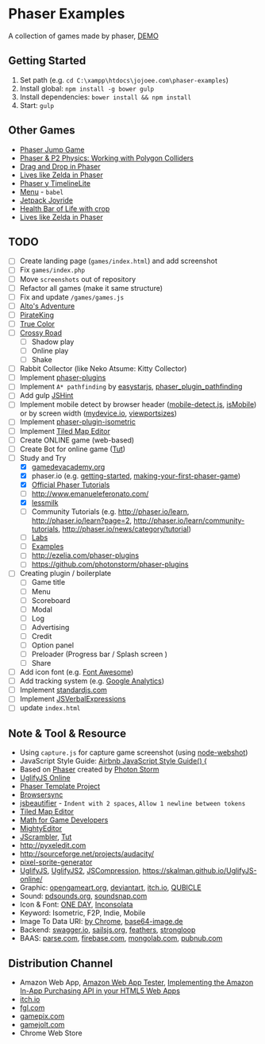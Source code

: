 # Phaser Examples
A collection of games made by phaser, [DEMO](http://jojoee.github.io/phaser-examples/games/)

## Getting Started
1. Set path (e.g. `cd C:\xampp\htdocs\jojoee.com\phaser-examples`)
2. Install global: `npm install -g bower gulp`
3. Install dependencies: `bower install && npm install`
4. Start: `gulp`

## Other Games
- [Phaser Jump Game](http://codepen.io/jackrugile/pen/fqHtn)
- [Phaser & P2 Physics: Working with Polygon Colliders](http://codepen.io/codevinsky/pen/JAoHa)
- [Drag and Drop in Phaser](http://codepen.io/jdnichollsc/pen/WbZgwM)
- [Lives like Zelda in Phaser](http://codepen.io/jdnichollsc/pen/NPJmRq)
- [Phaser y TimelineLite](http://codepen.io/jdnichollsc/pen/ZYeWEr)
- [Menu](http://codepen.io/john-cheesman/pen/Gpzzbr) - `babel`
- [Jetpack Joyride](http://zenva-runner.herokuapp.com/)
- [Health Bar of Life with crop](http://codepen.io/jdnichollsc/pen/oXXRMz)
- [Lives like Zelda in Phaser](http://codepen.io/jdnichollsc/pen/NPJmRq)

## TODO
- [ ] Create landing page (`games/index.html`) and add screenshot
- [ ] Fix `games/index.php`
- [ ] Move `screenshots` out of repository
- [ ] Refactor all games (make it same structure)
- [ ] Fix and update `/games/games.js`
- [ ] [Alto's Adventure](http://altosadventure.com/)
- [ ] [PirateKing](https://www.facebook.com/CashKingPirates/)
- [ ] [True Color](https://play.google.com/store/apps/details?id=com.Tenminutes.TrueColor)
- [ ] [Crossy Road](https://play.google.com/store/apps/details?id=com.yodo1.crossyroad)
  - [ ] Shadow play
  - [ ] Online play
  - [ ] Shake
- [ ] Rabbit Collector (like Neko Atsume: Kitty Collector)
- [ ] Implement [phaser-plugins](https://github.com/photonstorm/phaser-plugins)
- [ ] Implement `A* pathfinding` by [easystarjs](https://github.com/prettymuchbryce/easystarjs), [phaser_plugin_pathfinding](https://github.com/appsbu-de/phaser_plugin_pathfinding)
- [ ] Add gulp [JSHint](http://jshint.com/)
- [ ] Implement mobile detect by browser header ([mobile-detect.js](https://github.com/hgoebl/mobile-detect.js), [isMobile](https://github.com/kaimallea/isMobile)) or by screen width ([mydevice.io](http://mydevice.io/devices/), [viewportsizes](http://viewportsizes.com/))
- [ ] Implement [phaser-plugin-isometric](http://www.rotates.org/phaser/iso/)
- [ ] Implement [Tiled Map Editor](http://www.mapeditor.org/)
- [ ] Create ONLINE game (web-based)
- [ ] Create Bot for online game ([Tut](http://www.loskutoff.com/blog/writing-a-bot-for-online-browser-game-with-phantomjs))
- [ ] Study and Try
  - [x] [gamedevacademy.org](https://gamedevacademy.org/category/tutorials/)
  - [x] phaser.io (e.g. [getting-started](http://phaser.io/tutorials/getting-started), [making-your-first-phaser-game](http://phaser.io/tutorials/making-your-first-phaser-game))
  - [x] [Official Phaser Tutorials](http://phaser.io/learn/official-tutorials)
  - [ ] http://www.emanueleferonato.com/
  - [x] [lessmilk](http://www.lessmilk.com/phaser-tutorial/)
  - [ ] Community Tutorials (e.g. http://phaser.io/learn, http://phaser.io/learn?page=2, http://phaser.io/learn/community-tutorials, http://phaser.io/news/category/tutorial)
  - [ ] [Labs](http://phaser.io/labs)
  - [ ] [Examples](http://phaser.io/examples)
  - [ ] http://ezelia.com/phaser-plugins
  - [ ] https://github.com/photonstorm/phaser-plugins
- [ ] Creating plugin / boilerplate
  - [ ] Game title
  - [ ] Menu
  - [ ] Scoreboard
  - [ ] Modal
  - [ ] Log
  - [ ] Advertising
  - [ ] Credit
  - [ ] Option panel
  - [ ] Preloader (Progress bar / Splash screen )
  - [ ] Share
- [ ] Add icon font (e.g. [Font Awesome](https://fortawesome.github.io/Font-Awesome/))
- [ ] Add tracking system (e.g. [Google Analytics](http://www.google.com/analytics/))
- [ ] Implement [standardjs.com](https://github.com/feross/standard)
- [ ] Implement [JSVerbalExpressions](https://github.com/VerbalExpressions/JSVerbalExpressions)
- [ ] update `index.html`

## Note & Tool & Resource
- Using `capture.js` for capture game screenshot (using [node-webshot](https://github.com/brenden/node-webshot))
- JavaScript Style Guide: [Airbnb JavaScript Style Guide() {](https://github.com/airbnb/javascript)
- Based on [Phaser](http://phaser.io/) created by [Photon Storm](http://www.photonstorm.com/)
- [UglifyJS Online](https://skalman.github.io/UglifyJS-online/)
- [Phaser Template Project](https://github.com/gamecook/phaser-project-template)
- [Browsersync](https://www.browsersync.io/docs/options/)
- [jsbeautifier](http://jsbeautifier.org/) - `Indent with 2 spaces`, `Allow 1 newline between tokens`
- [Tiled Map Editor](http://www.mapeditor.org/)
- [Math for Game Developers](https://www.youtube.com/playlist?list=PLW3Zl3wyJwWOpdhYedlD-yCB7WQoHf-My)
- [MightyEditor](http://mightyfingers.com/)
- [JScrambler](https://jscrambler.com/en/), [Tut](http://www.emanueleferonato.com/2014/10/01/phaser-jscrambler-awesome-games-with-awesome-protection/)
- http://pyxeledit.com
- http://sourceforge.net/projects/audacity/
- [pixel-sprite-generator](https://github.com/zfedoran/pixel-sprite-generator)
- [UglifyJS](http://marijnhaverbeke.nl//uglifyjs), [UglifyJS2](http://lisperator.net/uglifyjs/), [JSCompression](http://jscompress.com/), https://skalman.github.io/UglifyJS-online/
- Graphic: [opengameart.org](http://opengameart.org/), [deviantart](http://www.deviantart.com/), [itch.io](http://itch.io/game-assets/free/tag-pixel-art), [QUBICLE](http://minddesk.com/)
- Sound: [pdsounds.org](http://www.pdsounds.org/), [soundsnap.com](http://www.soundsnap.com/faq)
- Icon & Font: [ONE DAY](https://www.behance.net/gallery/23792563/ONE-DAY-Free-Font), [Inconsolata](https://www.google.com/fonts/specimen/Inconsolata)
- Keyword: Isometric, F2P, Indie, Mobile
- Image To Data URI: [by Chrome](http://www.abeautifulsite.net/convert-an-image-to-a-data-uri-with-your-browser/), [base64-image.de](https://www.base64-image.de/)
- Backend: [swagger.io](http://swagger.io/), [sailsjs.org](http://sailsjs.org/), [feathers](https://github.com/feathersjs/feathers/), [strongloop](https://strongloop.com/strongblog/comparison-tools-to-automate-restarting-node-js-server-after-code-changes-forever-nodemon-nodesupervisor-nodedev/)
- BAAS: [parse.com](https://parse.com/), [firebase.com](https://www.firebase.com/), [mongolab.com](https://mongolab.com/), [pubnub.com](https://www.pubnub.com/)

## Distribution Channel
- Amazon Web App, [Amazon Web App Tester](http://www.amazon.com/gp/product/B00DZ3I1W8), [Implementing the Amazon In-App Purchasing API in your HTML5 Web Apps](https://developer.amazon.com/appsandservices/community/post/Tx3LQBBJRUYE58P/Implementing-the-Amazon-In-App-Purchasing-API-in-your-HTML5-Web-Apps.html)
- [itch.io](http://itch.io/)
- [fgl.com](https://www.fgl.com/)
- [gamepix.com](http://www.gamepix.com/)
- [gamejolt.com](http://gamejolt.com/)
- Chrome Web Store
